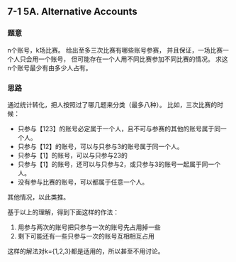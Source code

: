 
## 7-1 5A. Alternative Accounts

### 题意

n个账号，k场比赛。 给出至多三次比赛有哪些账号参赛， 并且保证，一场比赛一个人只会用一个账号， 但可能存在一个人用不同比赛参加不同比赛的情况。
求这n个账号最少有由多少人占有。

### 思路

通过统计转化，把人按照过了哪几题来分类（最多八种）。 比如，三次比赛的时候：

- 只参与【123】的账号必定属于一个人，且不可与参赛的其他的账号属于同一个人。
- 只参与【12】的账号，可以与只参与3的账号属于同一个人。
- 只参与【1】的账号，可以与只参与23的
- 只参与【1】的账号，还可以与只参与2，或只参与3的账号一起属于同一个人。
- 没有参与比赛的账号，可以都属于任意一个人。

其他情况，以此类推。

基于以上的理解，得到下面这样的作法：

1. 用参与两次的账号把只参与一次的账号先占用掉一些
2. 剩下可能还有一些只参与一次的账号互相相互占用

这样的解法对k={1,2,3}都是适用的，所以甚至不用讨论。
